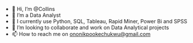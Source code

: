 - 👋 Hi, I’m @Collins
- 👀 I’m a Data Analyst 
- 🌱 I currently use Python, SQL, Tableau, Rapid Miner, Power Bi and SPSS
- 💞️ I’m looking to collaborate and work on Data Analytical projects
- 📫 How to reach me on ononikpookechukwu@gmail.com

<!---
Collins-19/Collins-19 is a ✨ special ✨ repository because its `README.md` (this file) appears on your GitHub profile.
You can click the Preview link to take a look at your changes.
--->
